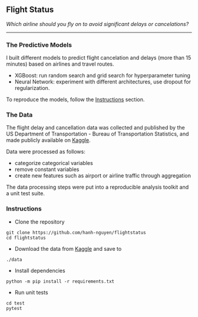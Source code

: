 ## Flight Status
*Which airline should you fly on to avoid significant delays or cancelations?*

---

### The Predictive Models

I built different models to predict flight cancelation and delays (more than 15 minutes) based on airlines and travel routes.

* XGBoost: run random search and grid search for hyperparameter tuning
* Neural Network: experiment with different architectures, use dropout for regularization.

To reproduce the models, follow the [Instructions](#instructions) section.

### The Data

The flight delay and cancellation data was collected and published by the US Department of Transportation - Bureau of Transportation Statistics, and made publicly available on [Kaggle](https://www.kaggle.com/usdot/flight-delays).

Data were processed as follows: 
- categorize categorical variables
- remove constant variables
- create new features such as airport or airline traffic through aggregation

The data processing steps were put into a reproducible analysis toolkit and a unit test suite.

### Instructions

* Clone the repository

``` shell
git clone https://github.com/hanh-nguyen/flightstatus
cd flightstatus
```

* Download the data from [Kaggle](https://www.kaggle.com/usdot/flight-delays) and save to

```
./data
```

* Install dependencies

``` shell
python -m pip install -r requirements.txt
```

* Run unit tests

``` shell
cd test
pytest
```
